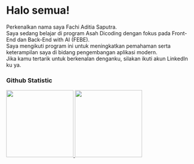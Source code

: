 # Halo semua!

Perkenalkan nama saya Fachi Aditia Saputra.<br>
Saya sedang belajar di program Asah Dicoding dengan fokus pada Front-End dan Back-End with AI (FEBE).<br>
Saya mengikuti program ini untuk meningkatkan pemahaman serta keterampilan saya di bidang pengembangan aplikasi modern.<br>
Jika kamu tertarik untuk berkenalan denganku, silakan ikuti akun LinkedIn ku ya.

### Github Statistic
<p align="left">
<a href="https://github.com/penuliscode">
  <img height="180em" src="https://github-readme-stats-eight-theta.vercel.app/api?username=penuliscode&show_icons=true&theme=algolia&include_all_commits=true&count_private=true"/>
  <img height="180em" src="https://github-readme-stats-eight-theta.vercel.app/api/top-langs/?username=penuliscode&layout=compact&layout=compact&theme=algolia"/>
</a>
</p>

<!--
**ficiki/ficiki** is a ✨ _special_ ✨ repository because its `README.md` (this file) appears on your GitHub profile.

Here are some ideas to get you started:

- 🔭 I’m currently working on ...
- 🌱 I’m currently learning ...
- 👯 I’m looking to collaborate on ...
- 🤔 I’m looking for help with ...
- 💬 Ask me about ...
- 📫 How to reach me: ...
- 😄 Pronouns: ...
- ⚡ Fun fact: ...
-->
